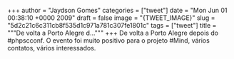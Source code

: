 
+++
author = "Jaydson Gomes"
categories = ["tweet"]
date = "Mon Jun 01 00:38:10 +0000 2009"
draft = false
image = "{TWEET_IMAGE}"
slug = "5d2c21c6c311cb8f535d1c971a781c307fe1801c"
tags = ["tweet"]
title = """De volta a Porto Alegre d..."""
+++
De volta a Porto Alegre depois do #phpscconf. O evento foi muito positivo para o projeto #Mind, vários contatos, vários interessados.
